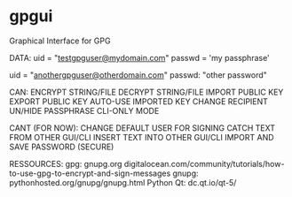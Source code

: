 # gpgui
Graphical Interface for GPG

DATA:
uid = "testgpguser@mydomain.com"
passwd = 'my passphrase'

uid = "anothergpguser@otherdomain.com"
passwd: "other password"


CAN:
ENCRYPT STRING/FILE
DECRYPT STRING/FILE
IMPORT PUBLIC KEY
EXPORT PUBLIC KEY
AUTO-USE IMPORTED KEY
CHANGE RECIPIENT	
UN/HIDE PASSPHRASE
CLI-ONLY MODE

CANT (FOR NOW):
CHANGE DEFAULT USER FOR SIGNING
CATCH TEXT FROM OTHER GUI/CLI
INSERT TEXT INTO OTHER GUI/CLI
IMPORT AND SAVE PASSWORD (SECURE)

RESSOURCES:
gpg: 		gnupg.org
  			digitalocean.com/community/tutorials/how-to-use-gpg-to-encrypt-and-sign-messages
gnupg:		pythonhosted.org/gnupg/gnupg.html
Python Qt:	dc.qt.io/qt-5/

